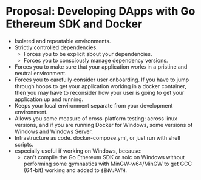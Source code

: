 # Proposal: Developing DApps with Go Ethereum SDK and Docker

- Isolated and repeatable environments.
- Strictly controlled dependencies.
  - Forces you to be explicit about your dependencies.
  - Forces you to consciously manage dependency versions.
- Forces you to make sure that your application works in a pristine and neutral environment.
- Forces you to carefully consider user onboarding. If you have to jump through hoops to get your application working in a docker container, then you may have to reconsider how your user is going to get your application up and running.
- Keeps your local environment separate from your development environment.
- Allows you some measure of cross-platform testing: across linux versions, and if you are running Docker for Windows, some versions of Windows and Windows Server.
- Infrastructure as code. docker-compose.yml, or just run with shell scripts.
- especially useful if working on Windows, because:
    - can't compile the Go Ethereum SDK or solc on Windows without performing some gymnastics with MinGW-w64/MinGW to get GCC (64-bit) working and added to `$ENV:PATH`.

